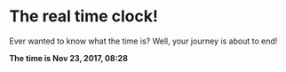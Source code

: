# The real time clock!

Ever wanted to know what the time is? Well, your journey is about to end!

**The time is Nov 23, 2017, 08:28**